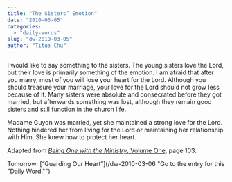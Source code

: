 ```yaml
---
title: "The Sisters’ Emotion"
date: "2010-03-05"
categories: 
  - "daily-words"
slug: "dw-2010-03-05"
author: "Titus Chu"
---
```


I would like to say something to the sisters. The young sisters love the Lord, but their love is primarily something of the emotion. I am afraid that after you marry, most of you will lose your heart for the Lord. Although you should treasure your marriage, your love for the Lord should not grow less because of it. Many sisters were absolute and consecrated before they got married, but afterwards something was lost, although they remain good sisters and still function in the church life.

Madame Guyon was married, yet she maintained a strong love for the Lord. Nothing hindered her from living for the Lord or maintaining her relationship with Him. She knew how to protect her heart.

Adapted from [_Being One with the Ministry_, Volume One](/book-one-with-the-ministry-vol-1/ "Go to the listing for this book."), page 103.

Tomorrow: [“Guarding Our Heart”](/dw-2010-03-06 "Go to the entry for this "Daily Word."")
